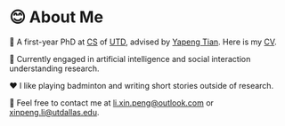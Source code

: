 # 😊 About Me

🏫 A first-year PhD at [CS](https://cs.utdallas.edu/) of [UTD](https://www.utdallas.edu/), advised by [Yapeng Tian](https://www.yapengtian.com/). Here is my [CV](./CV_XinpengLi_2024_Dec.pdf).

👀 Currently engaged in artificial intelligence and social interaction understanding research.

♥️ I like playing badminton and writing short stories outside of research.

📧 Feel free to contact me at [li.xin.peng@outlook.com](li.xin.peng@outlook.com) or [xinpeng.li@utdallas.edu](xinpeng.li@utdallas.edu).
